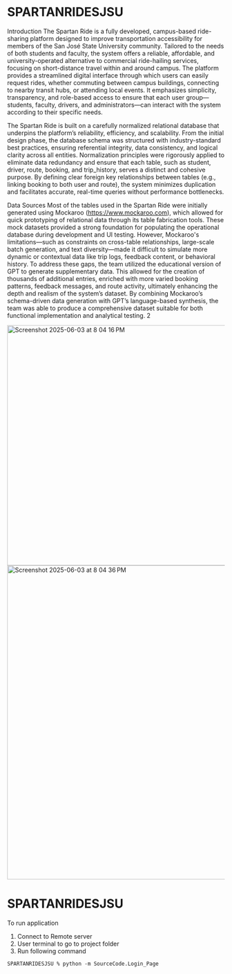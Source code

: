 # SPARTANRIDESJSU
Introduction 
The Spartan Ride is a fully developed, campus-based ride-sharing platform designed to improve transportation accessibility for members of the San José State University community. Tailored to the needs of both students and faculty, the system offers a reliable, affordable, and university-operated alternative to commercial ride-hailing services, focusing on short-distance travel within and around campus.
The platform provides a streamlined digital interface through which users can easily request rides, whether commuting between campus buildings, connecting to nearby transit hubs, or attending local events. It emphasizes simplicity, transparency, and role-based access to ensure that each user group—students, faculty, drivers, and administrators—can interact with the system according to their specific needs.

The Spartan Ride is built on a carefully normalized relational database that underpins the platform’s reliability, efficiency, and scalability. From the initial design phase, the database schema was structured with industry-standard best practices, ensuring referential integrity, data consistency, and logical clarity across all entities.
Normalization principles were rigorously applied to eliminate data redundancy and ensure that each table, such as student, driver, route, booking, and trip_history, serves a distinct and cohesive purpose. By defining clear foreign key relationships between tables (e.g., linking booking to both user and route), the system minimizes duplication and facilitates accurate, real-time queries without performance bottlenecks.

Data Sources
Most of the tables used in the Spartan Ride were initially generated using Mockaroo (https://www.mockaroo.com), which allowed for quick prototyping of relational data through its table fabrication tools. These mock datasets provided a strong foundation for populating the operational database during development and UI testing.
However, Mockaroo's limitations—such as constraints on cross-table relationships, large-scale batch generation, and text diversity—made it difficult to simulate more dynamic or contextual data like trip logs, feedback content, or behavioral history. To address these gaps, the team utilized the educational version of GPT to generate supplementary data. This allowed for the creation of thousands of additional entries, enriched with more varied booking patterns, feedback messages, and route activity, ultimately enhancing the depth and realism of the system’s dataset.
By combining Mockaroo’s schema-driven data generation with GPT’s language-based synthesis, the team was able to produce a comprehensive dataset suitable for both functional implementation and analytical testing. 2

<img width="555" alt="Screenshot 2025-06-03 at 8 04 16 PM" src="https://github.com/user-attachments/assets/61e1d8e0-38c3-48ce-8b46-fd443324915c" />


<img width="726" alt="Screenshot 2025-06-03 at 8 04 36 PM" src="https://github.com/user-attachments/assets/b3061f0a-3c75-4b83-a212-29fcf529ed20" />



# SPARTANRIDESJSU
To run application 
1. Connect to Remote server
2. User terminal to go to project folder
3. Run following command

````SPARTANRIDESJSU % python -m SourceCode.Login_Page````


